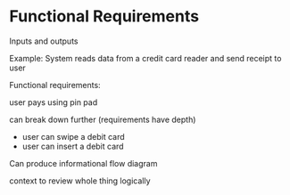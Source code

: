 # Functional Requirements

Inputs and outputs

Example: System reads data from a credit card reader and send receipt to user

Functional requirements:

user pays using pin pad

can break down further (requirements have depth)

* user can swipe a debit card
* user can insert a debit card

Can produce informational flow diagram

context to review whole thing logically
